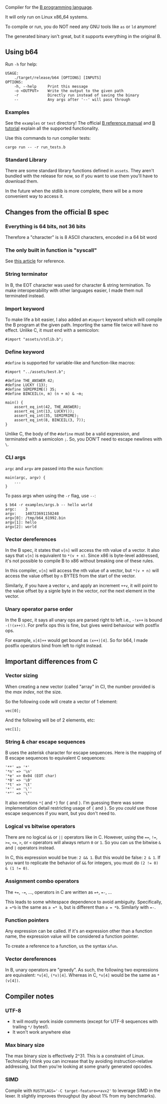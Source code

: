 Compiler for the [B programming language](https://www.bell-labs.com/usr/dmr/www/bintro.html).

It will only run on Linux x86_64 systems.

To compile or run, you do NOT need any GNU tools like `as` or `ld` anymore!

The generated binary isn't great, but it supports everything in the original B.

## Using b64
Run `-h` for help:
```
USAGE:
    ./target/release/b64 [OPTIONS] [INPUTS]
OPTIONS:
    -h, --help     Print this message
    -o <OUTPUT>    Write the output to the given path
    -r             Directly run instead of saving the binary
    --             Any args after '--' will pass through
```

### Examples
See the `examples` or `test` directory! The official [B reference manual](https://www.bell-labs.com/usr/dmr/www/bref.html) and [B tutorial](https://www.bell-labs.com/usr/dmr/www/btut.html) explain all the supported functionality.

Use this commands to run compiler tests:
```
cargo run -- -r run_tests.b
```
### Standard Library
There are some standard library functions defined in `assets`. They aren't bundled with the release for now, so if you want to use them you'll have to download them.

In the future when the stdlib is more complete, there will be a more convenient way to access it.
## Changes from the official B spec
### Everything is 64 bits, not 36 bits
Therefore a "character" is is 8 ASCII characters, encoded in a 64 bit word
### The only built in function is "syscall"
See [this article](https://blog.rchapman.org/posts/Linux_System_Call_Table_for_x86_64/) for reference.
### String terminator
In B, the EOT character was used for character & string termination. To make interoperability with other languages easier, I made them null terminated instead.
### Import keyword
To make life a bit easier, I also added an `#import` keyword which will compile the B program at the given path. Importing the same file twice will have no effect. Unlike C, it must end with a semicolon:

```
#import "assets/stdlib.b";
```
### Define keyword
`#define` is supported for variable-like and function-like macros:

```
#import "../assets/best.b";

#define THE_ANSWER 42;
#define LUCKY (13);
#define SEMIPRIME() 35;
#define BINCEIL(n, m) (n + m) & ~m;

main() {
    assert_eq_int(42, THE_ANSWER);
    assert_eq_int(13, LUCKY());
    assert_eq_int(35, SEMIPRIME);
    assert_eq_int(8, BINCEIL(3, 7));
}
```

Unlike C, the body of the `#define` must be a valid expression, and terminated with a semicolon `;`. So, you DON'T need to escape newlines with `\`.
### CLI args
`argc` and `argv` are passed into the `main` function:

```
main(argc, argv) {
    ...
}
```

To pass args when using the `-r` flag, use `--`:

```
$ b64 -r examples/args.b -- hello world
argc:    3
argv:    140723691158248
argv[0]: /tmp/b64_61992.bin
argv[1]: hello
argv[2]: world
```
### Vector dereferences
In the B spec, it states that `v[n]` will access the nth value of a vector. It also says that `v[n]` is equivalent to `*(v + n)`. Since x86 is byte-level addressed, it's not possible to compile B to x86 without breaking one of these rules.

In this compiler, `v[n]` will access the nth value of a vector, but `*(v + n)` will access the value offset by `n` BYTES from the start of the vector.

Similarly, if you have a vector `v`, and apply an increment `++v`, it will point to the value offset by a signle byte in the vector, *not* the next element in the vector.
### Unary operator parse order
In the B spec, it says all unary ops are parsed right to left i.e., `-!x++` is bound `-(!(x++))`. For prefix ops this is fine, but gives weird behaviour with postfix ops.

For example, `x[4]++` would get bound as `(x++)[4]`. So for b64, I made postfix operators bind from left to right instead.
## Important differences from C
### Vector sizing
When creating a new vector (called "array" in C), the number provided is the _max index_, not the size.

So the following code will create a vector of 1 element:

```
vec[0];
```

And the following will be of 2 elements, etc:

```
vec[1];
```
### String & char escape sequences
B uses the asterisk character for escape sequences. Here is the mapping of B escape sequences to equivalent C sequences:
```
'**' => '*'
'*n' => '\n'
'*e' => 0x04 (EOT char)
'*0' => '\0'
'*t' => '\t'
'*'' => '\''
'*"' => '\"'
```

It also mentions `*{` and `*}` for `{` and `}`. I'm guessing there was some implementation detail restricting usage of `{` and `}`. So you _could_ use those escape sequences if you want, but you don't need to.
### Logical vs bitwise operators
There are no logical `&&` or `||` operators like in C. However, using the `==`, `!=`, `>=`, `<=`, `>`, or `<` operators will always return `0` or `1`. So you can us the bitwise `&` and `|` operators instead.

In C, this expression would be true: `2 && 1`. But this would be false: `2 & 1`. If you want to replicate the behavior of `&&` for integers, you must do `(2 != 0) & (1 != 0)`.
### Assignment combo operators
The `+=`, `-=`, ..., operators in C are written as `=+`, `=-`, ...

This leads to some whitespace dependence to avoid ambiguity. Specifically, `a =*b` is the same as `a =* b`, but is different than `a = *b`. Similarly with `=-`.
### Function pointers
Any expression can be called. If it's an expression other than a function name, the expression value will be considered a function pointer.

To create a reference to a function, us the syntax `&fun`.
### Vector dereferences
In B, unary operators are "greedy". As such, the following two expressions are equivalent: `*v[4]`, `(*v)[4]`. Whereas in C, `*v[4]` would be the same as `*(v[4])`.
## Compiler notes
### UTF-8
- It will mostly work inside comments (except for UTF-8 sequences with trailing `*/` bytes!).
- It won't work anywhere else
### Max binary size
The max binary size is effectively 2^31. This is a constraint of Linux.
Technically I think you can increase that by avoiding instruction-relative addressing, but then you're looking at some gnarly generated opcodes.
### SIMD
Compile with `RUSTFLAGS='-C target-feature=+avx2'` to leverage SIMD in the lexer. It slightly improves throughput (by about 1% from my benchmarks).
